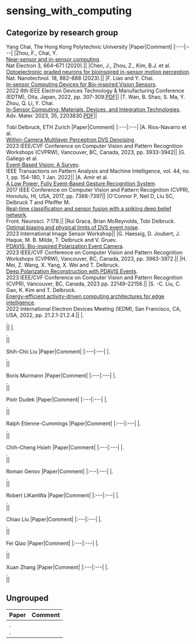 # sensing_with_computing
## Categorize by research group
Yang Chai, The Hong Kong Polytechnic University
|Paper|Comment|
|:---|:---|
|Zhou, F., Chai, Y.<br>[Near-sensor and in-sensor computing](https://doi.org/10.1038/s41928-020-00501-9).<br>Nat Electron 3, 664–671 (2020).||
|Chen, J., Zhou, Z., Kim, B.J. et al.<br>[Optoelectronic graded neurons for bioinspired in-sensor motion perception](https://doi.org/10.1038/s41565-023-01379-2).<br>Nat. Nanotechnol. 18, 882–888 (2023).||
|F. Liao and Y. Chai.<br>[In-sensor Computing Devices for Bio-inspired Vision Sensors](https://ieeexplore.ieee.org/document/9798059).<br>2022 6th IEEE Electron Devices Technology & Manufacturing Conference (EDTM), Oita, Japan, 2022, pp. 307-309.[PDF](https://ieeexplore.ieee.org/stamp/stamp.jsp?tp=&arnumber=9798059)||
|T. Wan, B. Shao, S. Ma, Y. Zhou, Q. Li, Y. Chai.<br>[In-Sensor Computing: Materials, Devices, and Integration Technologies](https://doi.org/10.1002/adma.202203830).<br>Adv. Mater. 2023, 35, 2203830.[PDF](https://onlinelibrary.wiley.com/doi/epdf/10.1002/adma.202203830?saml_referrer)||


Tobi Delbruck, ETH Zurich
|Paper|Comment|
|:---|:---|
|A. Rios-Navarro et al.<br>[Within-Camera Multilayer Perceptron DVS Denoising](https://10.1109/CVPRW59228.2023.00409).<br>2023 IEEE/CVF Conference on Computer Vision and Pattern Recognition Workshops (CVPRW), Vancouver, BC, Canada, 2023, pp. 3933-3942||
|G. Gallego et al.<br>[Event-Based Vision: A Survey](10.1109/TPAMI.2020.3008413).<br>IEEE Transactions on Pattern Analysis and Machine Intelligence, vol. 44, no. 1, pp. 154-180, 1 Jan. 2022||
|A. Amir et al.<br>[A Low Power, Fully Event-Based Gesture Recognition System](10.1109/CVPR.2017.781).<br>2017 IEEE Conference on Computer Vision and Pattern Recognition (CVPR), Honolulu, HI, USA, 2017, pp. 7388-7397||
|O'Connor P, Neil D, Liu SC, Delbruck T and Pfeiffer M.<br>[Real-time classification and sensor fusion with a spiking deep belief network](https://doi.org/10.3389/fnins.2013.00178).<br>Front. Neurosci. 7:178.||
|Rui Graca, Brian McReynolds, Tobi Delbruck.<br>[Optimal biasing and physical limits of DVS event noise](https://doi.org/10.48550/arXiv.2304.04019).<br>2023 International Image Sensor Workshop||
|G. Haessig, D. Joubert, J. Haque, M. B. Milde, T. Delbruck and V. Gruev.<br>[PDAVIS: Bio-inspired Polarization Event Camera](10.1109/CVPRW59228.2023.00412).<br>2023 IEEE/CVF Conference on Computer Vision and Pattern Recognition Workshops (CVPRW), Vancouver, BC, Canada, 2023, pp. 3963-3972.||
|H. Mei, Z. Wang, X. Yang, X. Wei and T. Delbruck.<br>[Deep Polarization Reconstruction with PDAVIS Events](10.1109/CVPR52729.2023.02121).<br>2023 IEEE/CVF Conference on Computer Vision and Pattern Recognition (CVPR), Vancouver, BC, Canada, 2023 pp. 22149-22158.||
|S. -C. Liu, C. Gao, K. Kim and T. Delbruck.<br>[Energy-efficient activity-driven computing architectures for edge intelligence](10.1109/IEDM45625.2022.10019443).<br>2022 International Electron Devices Meeting (IEDM), San Francisco, CA, USA, 2022, pp. 21.2.1-21.2.4.||
|.<br>[]().<br>||
|.<br>[]().<br>||


Shih-Chii Liu
|Paper|Comment|
|:---|:---|
|.<br>[]().<br>||

Boris Murmann
|Paper|Comment|
|:---|:---|
|.<br>[]().<br>||

Piotr Dudek
|Paper|Comment|
|:---|:---|
|.<br>[]().<br>||

Ralph Etienne-Cummings
|Paper|Comment|
|:---|:---|
|.<br>[]().<br>||

Chih-Cheng Hsieh
|Paper|Comment|
|:---|:---|
|.<br>[]().<br>||

Roman Genov
|Paper|Comment|
|:---|:---|
|.<br>[]().<br>||

Robert LiKamWa
|Paper|Comment|
|:---|:---|
|.<br>[]().<br>||

Chiao Liu
|Paper|Comment|
|:---|:---|
|.<br>[]().<br>||

Fei Qiao
|Paper|Comment|
|:---|:---|
|.<br>[]().<br>||

Xuan Zhang
|Paper|Comment|
|:---|:---|
|.<br>[]().<br>||
## Ungrouped
|Paper|Comment|
|:---|:---|
|.<br>[]().<br>||
